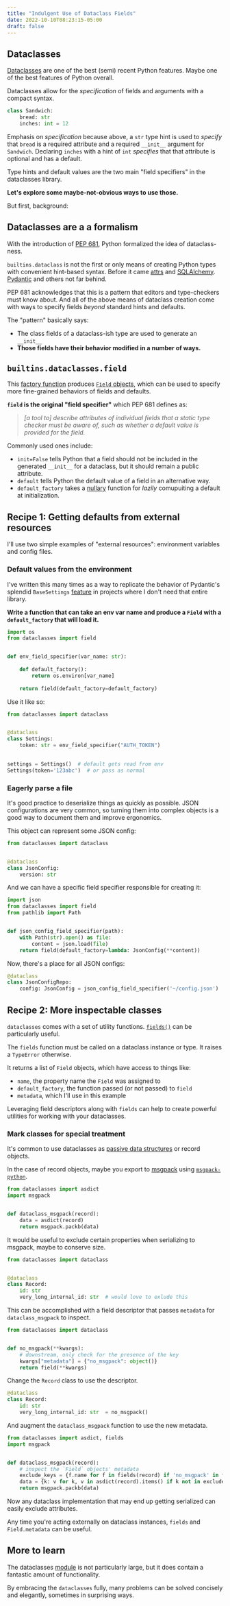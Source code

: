 ```yaml
---
title: "Indulgent Use of Dataclass Fields"
date: 2022-10-10T08:23:15-05:00
draft: false
---
```


## Dataclasses

[Dataclasses](https://docs.python.org/3/library/dataclasses.html) are one of the best (semi) recent Python features. Maybe one of the best features of Python overall.

Dataclasses allow for the *specification* of fields and arguments with a compact syntax.

```python
class Sandwich:
    bread: str
    inches: int = 12
```

Emphasis on *specification* because above, a `str` type hint is used to *specify* that `bread` is a required attribute and a required `__init__` argument for `Sandwich`. Declaring `inches` with a hint of `int` *specifies* that that attribute is optional and has a default.

Type hints and default values are the two main "field specifiers" in the dataclasses library.

**Let's explore some maybe-not-obvious ways to use those.**

But first, background:

## Dataclasses are a a formalism

With the introduction of [PEP 681](https://peps.python.org/pep-0681/), Python formalized the idea of dataclass-ness.

`builtins.dataclass` is not the first or only means of creating Python types with convenient hint-based syntax. Before it came [attrs](https://github.com/python-attrs/attrs) and [SQLAlchemy](https://www.sqlalchemy.org). [Pydantic](https://pydantic-docs.helpmanual.io) and others not far behind.

PEP 681 acknowledges that this is a pattern that editors and type-checkers must know about. And all of the above means of dataclass creation come with ways to specify fields *beyond* standard hints and defaults.

The "pattern" basically says:

- The class fields of a dataclass-ish type are used to generate an `__init__` 
- **Those fields have their behavior modified in a number of ways.**

## `builtins.dataclasses.field`

This [factory function](https://docs.python.org/3/library/dataclasses.html#dataclasses.field) produces [`Field` objects](https://docs.python.org/3/library/dataclasses.html#dataclasses.Field), which can be used to specify more fine-grained behaviors of fields and defaults.

**`field` is the original "field specifier"** which PEP 681 defines as:

> *[a tool to] describe attributes of individual fields that a static type checker must be aware of, such as whether a default value is provided for the field.*

Commonly used ones include:

- `init=False` tells Python that a field should not be included in the generated `__init__` for a dataclass, but it should remain a public attribute.
- `default` tells Python the default value of a field in an alternative way.
- `default_factory` takes a [nullary](https://en.wiktionary.org/wiki/nullary) function for *lazily*  comupuiting a default at initialization.

## Recipe 1: Getting defaults from external resources

I'll use two simple examples of "external resources": environment variables and config files.

### Default values from the environment

I've written this many times as a way to replicate the behavior of Pydantic's splendid `BaseSettings` [feature](https://pydantic-docs.helpmanual.io/usage/settings/) in projects where I don't need that entire library.

**Write a function that can take an env var name and produce a `Field` with a `default_factory` that will load it.** 

```python
import os
from dataclasses import field


def env_field_specifier(var_name: str):
    
    def default_factory():
        return os.environ[var_name]
    
    return field(default_factory=default_factory)    
```

Use it like so:

```python
from dataclasses import dataclass


@dataclass
class Settings:
    token: str = env_field_specifier("AUTH_TOKEN")
    

settings = Settings()  # default gets read from env
Settings(token='123abc')  # or pass as normal
```

### Eagerly parse a file

It's good practice to deserialize things as quickly as possible. JSON configurations are very common, so turning them into complex objects is a good way to document them and improve ergonomics.

This object can represent some JSON config:

```python
from dataclasses import dataclass


@dataclass
class JsonConfig:
    version: str
```

And we can have a specific field specifier responsible for creating it:

```python
import json
from dataclasses import field
from pathlib import Path


def json_config_field_specifier(path):
    with Path(str).open() as file:
        content = json.load(file)
    return field(default_factory=lambda: JsonConfig(**content))
```

Now, there's a place for all JSON configs:

```python
@dataclass
class JsonConfigRepo:
    config: JsonConfig = json_config_field_specifier('~/config.json')
```

## Recipe 2: More inspectable classes

`dataclasses` comes with a set of utility functions. [`fields()`](https://docs.python.org/3/library/dataclasses.html?highlight=dataclasses#dataclasses.field) can be particularly useful.

The `fields` function must be called on a dataclass instance or type. It raises a `TypeError` otherwise. 

It returns a list of `Field` objects, which have access to things like:

- `name`, the property name the `Field` was assigned to
- `default_factory`, the function passed (or not passed) to `field`
- `metadata`, which I'll use in this example

Leveraging field descriptors along with `fields` can help to create powerful utilities for working with your dataclasses.

### Mark classes for special treatment

It's common to use dataclasses as [passive data structures](https://pythonbakery.com/bites/passive-data-patisserie/) or record objects.

In the case of record objects, maybe you export to [msgpack](https://msgpack.org) using [`msgpack-python`](https://github.com/msgpack/msgpack-python).

```python
from dataclasses import asdict
import msgpack


def dataclass_msgpack(record):
    data = asdict(record)
    return msgpack.packb(data)
```

It would be useful to exclude certain properties when serializing to msgpack, maybe to conserve size.

```python
from dataclasses import dataclass


@dataclass
class Record:
    id: str
    very_long_internal_id: str  # would love to exlude this
```

This can be accomplished with a field descriptor that passes `metadata` for `dataclass_msgpack` to inspect.

```python
from dataclasses import dataclass


def no_msgpack(**kwargs):
    # downstream, only check for the presence of the key
    kwargs["metadata"] = {"no_msgpack": object()}
    return field(**kwargs)
```

Change the `Record` class to use the descriptor.

```python
@dataclass
class Record:
    id: str
    very_long_internal_id: str  = no_msgpack()
```

And augment the `dataclass_msgpack` function to use the new metadata.

```python
from dataclasses import asdict, fields
import msgpack


def dataclass_msgpack(record):
    # inspect the `Field` objects' metadata
    exclude_keys = {f.name for f in fields(record) if 'no_msgpack' in f.metadata}
    data = {k: v for k, v in asdict(record).items() if k not in exclude_keys}
    return msgpack.packb(data)
```

Now any dataclass implementation that may end up getting serialized can easily exclude attributes.

Any time you're acting externally on dataclass instances, `fields` and `Field.metadata` can be useful.

## More to learn

The dataclasses [module](https://docs.python.org/3/library/dataclasses.html?highlight=dataclasses#module-dataclasses) is not particularly large, but it does contain a fantastic amount of functionality.

By embracing the `dataclasses` fully, many problems can be solved concisely and elegantly, sometimes in surprising ways.

